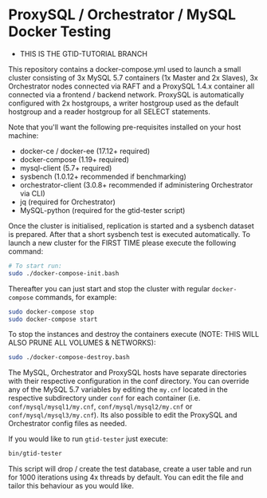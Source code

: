 ProxySQL / Orchestrator / MySQL Docker Testing
==============================================

* THIS IS THE GTID-TUTORIAL BRANCH

This repository contains a docker-compose.yml used to launch a small cluster consisting of 3x
MySQL 5.7 containers (1x Master and 2x Slaves), 3x Orchestrator nodes connected via RAFT and 
a ProxySQL 1.4.x container all connected via a frontend / backend network. ProxySQL is automatically 
configured with 2x hostgroups, a writer hostgroup used as the default hostgroup and a reader 
hostgroup for all SELECT statements.

Note that you'll want the following pre-requisites installed on your host machine:
- docker-ce / docker-ee (17.12+ required)
- docker-compose (1.19+ required)
- mysql-client (5.7+ required)
- sysbench (1.0.12+ recommended if benchmarking)
- orchestrator-client (3.0.8+ recommended if administering Orchestrator via CLI)
- jq (required for Orchestrator)
- MySQL-python (required for the gtid-tester script)

Once the cluster is initialised, replication is started and a sysbench dataset is prepared. After
that a short sysbench test is executed automatically. To launch a new cluster for the FIRST TIME please
execute the following command:

```bash
# To start run:
sudo ./docker-compose-init.bash
```

Thereafter you can just start and stop the cluster with regular `docker-compose` commands, for example:

```bash
sudo docker-compose stop
sudo docker-compose start
```

To stop the instances and destroy the containers execute (NOTE: THIS WILL ALSO PRUNE ALL VOLUMES & NETWORKS):
```bash
sudo ./docker-compose-destroy.bash
```

The MySQL, Orchestrator and ProxySQL hosts have separate directories with their respective configuration
in the conf directory. You can override any of the MySQL 5.7 variables by editing the `my.cnf` located
in the respective subdirectory under `conf` for each container (i.e. `conf/mysql/mysql1/my.cnf`,
`conf/mysql/mysql2/my.cnf` or `conf/mysql/mysql3/my.cnf`). Its also possible to edit the ProxySQL and
Orchestrator config files as needed.

If you would like to run `gtid-tester` just execute:

```bash
bin/gtid-tester
```

This script will drop / create the test database, create a user table and run for 1000 iterations using 4x
threads by default. You can edit the file and tailor this behaviour as you would like. 


